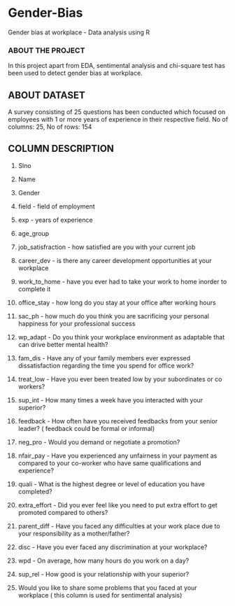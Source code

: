 # Gender-Bias
Gender bias at workplace - Data analysis using R

### ABOUT THE PROJECT
In this project apart from EDA, sentimental analysis and chi-square test has been used to detect gender bias at workplace.

## ABOUT DATASET
A survey consisting of 25 questions has been conducted which focused on employees with 1 or more years of experience in their respective field. No of columns: 25, No of rows: 154

## COLUMN DESCRIPTION

1. Slno
 
2. Name

3. Gender 
 
4. field - field of employment
 
5. exp - years of experience 
 
6. age_group
 
7. job_satisfraction - how satisfied are you with your current job

8. career_dev - is there any career development opportunities at your workplace

9. work_to_home - have you ever had to take your work to home inorder to complete it

10. office_stay - how long do you stay at your office after working hours

11. sac_ph - how much do you think you are sacrificing your personal happiness for your professional success

12. wp_adapt - Do you think your workplace environment as adaptable that can drive better mental health?

13. fam_dis - Have any of your family members ever expressed dissatisfaction regarding the time you spend for office work?

14. treat_low - Have you ever been treated low by your subordinates or co workers?

15. sup_int - How many times a week have you interacted with your superior?

16. feedback - How often have you received feedbacks from your senior leader? ( feedback could be formal or informal)

17. neg_pro - Would you demand or negotiate a promotion?

18. nfair_pay - Have you experienced any unfairness in your payment as compared to your co-worker who have same qualifications and experience?

19. quali - What is the highest degree or level of education you have completed?

20. extra_effort - Did you ever feel like you need to put extra effort to get promoted compared to others?

21. parent_diff - Have you faced any difficulties at your work place due to your responsibility as a mother/father?

22. disc - Have you ever faced any discrimination at your workplace?

23. wpd - On average, how many hours do you work on a day?

24. sup_rel - How good is your relationship with your superior?

25. Would you like to share some problems that you faced at your workplace ( this column is used for sentimental analysis)
